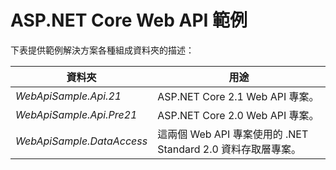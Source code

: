 # <a name="aspnet-core-web-api-sample"></a>ASP.NET Core Web API 範例

下表提供範例解決方案各種組成資料夾的描述：

|              資料夾              |                                        用途                                        |
|----------------------------------|---------------------------------------------------------------------------------------|
|   *WebApiSample.Api.21*   |                         ASP.NET Core 2.1 Web API 專案。                          |
| *WebApiSample.Api.Pre21*  |                         ASP.NET Core 2.0 Web API 專案。                          |
| *WebApiSample.DataAccess* | 這兩個 Web API 專案使用的 .NET Standard 2.0 資料存取層專案。 |


